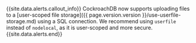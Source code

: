 {{site.data.alerts.callout_info}}
 CockroachDB now supports uploading files to a [user-scoped file storage]({{ page.version.version }}/use-userfile-storage.md) using a SQL connection. We recommend using `userfile` instead of `nodelocal`, as it is user-scoped and more secure.
{{site.data.alerts.end}}
